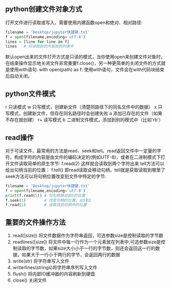 ## python创建文件对象方式
打开文件进行读取或写入，需要使用内建函数open和绝对、相对路径:
```python
filename = 'Desktop/jupyter快捷键.txt'
f = open(filename,encoding='utf-8')
lines = [line for line in f]
lines   # 将读取到的内容放到列表中   
```
默认open出来的文件打开方式是只读的模式，当你使用open来创建文件对象时，在结束操作显示地关闭文件非常重要f.close()，另一种更简单的关闭文件的方式就是使用with语句:
with open(path) as f:
使用with语句，文件会在with代码块结束后自动关闭。
## python文件模式
r  只读模式
w  只写模式，创建新文件（清楚同路径下的同名文件中的数据）
x  只写模式，创建新文件，但存在同名路径时会创建失败
a 添加已存在的文件（如果不存在就创建）
r+ 读写模式
b 二进制文件模式，添加到别的模式中（比如'rb'）
## read操作
对于可读文件，最常用的方法是read、seek和tell。read返回文件中一定量的字符，构成字符的内容是由文件的编码决定的(例如UTF-8)，或者在二进制模式下打开文件读取简单的原生字节:
f.read(2)  这样就会读取到两个字符出来
tell方法可以给出句柄当前的位置：
f.tell()  即read读取会移动句柄，tell就是获取读取到哪里了
seek方法可以将句柄位置改变到文件中特定的字节:
```python
filename = 'Desktop/jupyter快捷键.txt'
f = open(filename,encoding='utf-8')
print(f.read(5)) # 将句柄移动到5的位置
f.seek(1)        # 改变句柄的位置，从5到1
f.read(1)        # 读取目前句柄中的位置 
```
## 重要的文件操作方法
1. read([size])  将文件数据作为字符串返回，可选参数size是控制读取的字节数
2. readlines([size]) 将文件中每一行作为一个元素放在列表中,可选参数size是控制读取的字节数，如果size大小小于一行的字节数，则还会返回这一行的数据，如果大于一行小于两行的字节，会返回两行的数据
3. write(str)  将字符串写入文件
4. writerlines(strings)将字符串序列写入文件
5. flush() 将内部IO缓冲器的内容刷新到硬盘
6. close() 关闭文件
